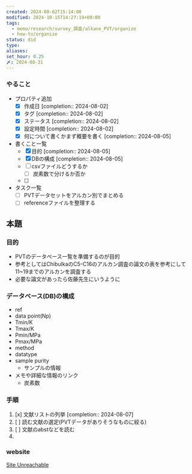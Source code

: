 ```yaml
---
created: 2024-08-02T15:14:00
modified: 2024-10-15T14:27:19+09:00
tags:
  - memo/research/survey_調査/alkane_PVT/organize
  - how-to/organize
status: did
type: 
aliases: 
set_hour: 0.25
〆: 2024-08-31
---
```

### やること
- プロパティ追加
	- [x] 作成日  [completion:: 2024-08-02]
	- [x] タグ  [completion:: 2024-08-02]
	- [x] ステータス  [completion:: 2024-08-02]
	- [x] 設定時間  [completion:: 2024-08-02]
	- [x] 何について書くかまず概要を書く  [completion:: 2024-08-05]
- 書くこと一覧
	- [x] 目的  [completion:: 2024-08-05]
	- [x] DBの構成  [completion:: 2024-08-05]
	- [ ] csvファイルどうするか
		- [ ] 炭素数で分けるか否か
	- [ ] 
- タスク一覧
	- [ ] PVTデータセットをアルカン別でまとめる
	- [ ] referenceファイルを整理する
## 本題
### 目的
- PVTのデータベース一覧を準備するのが目的
- 参考としてはChibulkaのC5-C16のアルカン調査の論文の表を参考にして11~19までのアルカンを調査する
- 必要な論文があったら佐藤先生にいうように
### データベース(DB)の構成
- ref
- data point(Np)
- Tmin/K
- Tmax/K
- Pmin/MPa
- Pmax/MPa
- method
- datatype
- sample purity
	- サンプルの情報
- メモや詳細な情報のリンク
	- 炭素数

### 手順
1. [x] 文献リストの列挙  [completion:: 2024-08-07]
2. [ ] 読む文献の選定(PVTデータがありそうなものに絞る)
3. [ ] 文献のabstなどを読む
4. 

### website
[Site Unreachable](https://www.slideshare.net/slideshow/ss-62062085/62062085)
